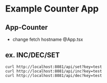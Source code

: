 # Example Counter App

## App-Counter
* change fetch hostname @App.tsx
## ex. INC/DEC/SET
```shell
curl http://localhost:8081/api/set?key=test
curl http://localhost:8081/api/inc?key=test
curl http://localhost:8081/api/dec?key=test
```
